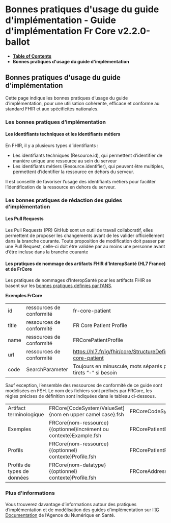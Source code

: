 # Bonnes pratiques d'usage du guide d'implémentation - Guide d'implémentation Fr Core v2.2.0-ballot

* [**Table of Contents**](toc.md)
* **Bonnes pratiques d'usage du guide d'implémentation**

## Bonnes pratiques d'usage du guide d'implémentation

Cette page indique les bonnes pratiques d’usage du guide d’implémentation, pour une utilisation cohérente, efficace et conforme au standard FHIR et aux spécificités nationales.

### Les bonnes pratiques d’implémentation

#### Les identifiants techniques et les identifiants métiers

En FHIR, il y a plusieurs types d’identifiants :

* Les identifiants techniques (Resource.id), qui permettent d’identifier de manière unique une ressource au sein du serveur
* Les identifiants métiers (Resource.identifier), qui peuvent être multiples, permettent d’identifier la ressource en dehors du serveur.

Il est conseillé de favoriser l’usage des identifiants métiers pour faciliter l’identification de la ressource en dehors du serveur.

### Les bonnes pratiques de rédaction des guides d’implémentation

#### Les Pull Requests

Les Pull Requests (PR) GitHub sont un outil de travail collaboratif, elles permettent de proposer les changements avant de les valider officiellement dans la branche courante. Toute proposition de modification doit passer par une Pull Request, celle-ci doit être validée par au moins une personne avant d’être incluse dans la branche courante

#### Les pratiques de nommage des artifacts FHIR d’InteropSanté (HL7 France) et de FrCore

Les pratiques de nommages d’InteropSanté pour les artifacts FHIR se basent sur les [bonnes pratiques définies par l’ANS](https://interop.esante.gouv.fr/ig/documentation/bonnes_pratiques_modeler.html).

**Exemples FrCore**

| | | |
| :--- | :--- | :--- |
| id | ressources de conformité | fr-core-patient |
| title | ressources de conformité | FR Core Patient Profile |
| name | ressources de conformité | FRCorePatientProfile |
| url | ressources de conformité  | https://hl7.fr/ig/fhir/core/StructureDefinition/fr-core-patient |
| code | SearchParameter | Toujours en minuscule, mots séparés par des tirets “-“ si besoin |

Sauf exception, l’ensemble des ressources de conformité de ce guide sont modélisées en FSH. Le nom des fichiers sont préfixés par FRCore, les règles précises de définition sont indiquées dans le tableau ci-dessous.

| | | |
| :--- | :--- | :--- |
| Artifact terminologique | FRCore[CodeSystem/ValueSet]{nom en upper camel case}.fsh | FRCoreCodeSystemCirconstancesSortie.fsh |
| Exemples | FRCore{nom-ressource}{(optionnel)incrément ou contexte}Example.fsh | FRCorePatientExample.fsh |
| Profils | FRCore{nom-ressource}{(optionnel) contexte}Profile.fsh | FRCorePatientProfile.fsh |
| Profils de types de données | FRCore{nom-datatype}{(optionnel) contexte}Profile.fsh | FRCoreAddressProfile.fsh |

### Plus d’informations

Vous trouverez davantage d’informations autour des pratiques d’implémentation et de modélisation des guides d’implémentation sur l’[IG Documentation](https://interop.esante.gouv.fr/ig/documentation) de l’Agence du Numérique en Santé.

